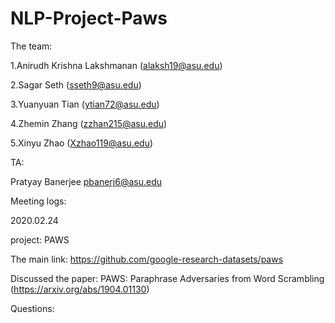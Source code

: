 # NLP-Project-Paws

The team:

1.Anirudh Krishna Lakshmanan (alaksh19@asu.edu)

2.Sagar Seth (sseth9@asu.edu)

3.Yuanyuan Tian (ytian72@asu.edu)

4.Zhemin Zhang (zzhan215@asu.edu)

5.Xinyu Zhao (Xzhao119@asu.edu)




TA:

Pratyay Banerjee <pbanerj6@asu.edu>



Meeting logs:

2020.02.24

project: PAWS

The main link: https://github.com/google-research-datasets/paws

Discussed the paper: PAWS: Paraphrase Adversaries from Word Scrambling (https://arxiv.org/abs/1904.01130)



Questions:
